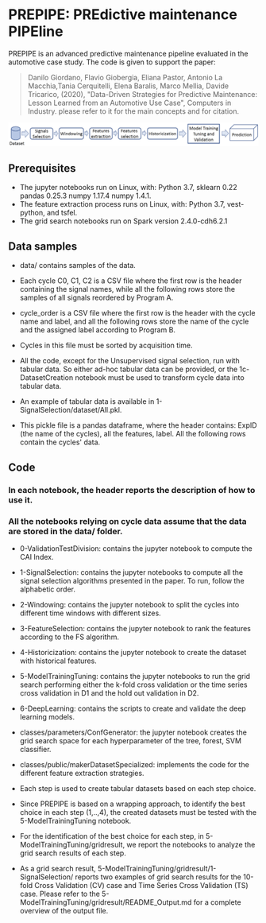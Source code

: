 PREPIPE: PREdictive maintenance PIPEline
=========================================

PREPIPE is an advanced predictive maintenance pipeline evaluated in the automotive case study. 
The code is given to support the paper:

> Danilo Giordano, Flavio Giobergia, Eliana Pastor, Antonio La Macchia,Tania Cerquitelli, Elena Baralis, Marco Mellia, Davide Tricarico, (2020), "Data-Driven Strategies for Predictive Maintenance: Lesson Learned from an Automotive Use Case", Computers in Industry.
please refer to it for the main concepts and for citation. 

![PREPIPE Framework](PREPIPE.png)

## Prerequisites

* The jupyter notebooks run on Linux, with: Python 3.7, sklearn 0.22 pandas 0.25.3 numpy 1.17.4 numpy 1.4.1.
* The feature extraction process runs on Linux, with: Python 3.7, vest-python, and tsfel.
* The grid search notebooks run on Spark version 2.4.0-cdh6.2.1

## Data samples

* data/ contains samples of the data. 

* Each cycle C0, C1, C2 is a CSV file where the first row is the header containing the signal names, while all the following rows store the samples of all signals reordered by Program A.

* cycle_order is a CSV file where the first row is the header with the cycle name and label, and all the following rows store the name of the cycle and the assigned label according to Program B. 
* Cycles in this file must be sorted by acquisition time. 

* All the code, except for the Unsupervised signal selection, run with tabular data. So either ad-hoc tabular data can be provided, or the 1c-DatasetCreation notebook must be used to transform cycle data into tabular data. 

* An example of tabular data is available in 1-SignalSelection/dataset/All.pkl.
* This pickle file is a pandas dataframe, where the header contains: ExpID (the name of the cycles), all the features, label. All the following rows contain the cycles' data.   

## Code
### In each notebook, the header reports the description of how to use it. 
### All the notebooks relying on cycle data assume that the data are stored in the data/ folder.


* 0-ValidationTestDivision: contains the jupyter notebook to compute the CAI Index.

* 1-SignalSelection: contains the jupyter notebooks to compute all the signal selection algorithms presented in the paper. To run, follow the alphabetic order. 

* 2-Windowing: contains the jupyter notebook to split the cycles into different time windows with different sizes.

* 3-FeatureSelection: contains the jupyter notebook to rank the features according to the FS algorithm.

* 4-Historicization: contains the jupyter notebook to create the dataset with historical features.

* 5-ModelTrainingTuning: contains the jupyter notebooks to run the grid search performing either the k-fold cross validation or the time series cross validation in D1 and the hold out validation in D2. 

* 6-DeepLearning: contains the scripts to create and validate the deep learning models.

* classes/parameters/ConfGenerator: the jupyter notebook creates the grid search space for each hyperparameter of the tree, forest, SVM classifier.

* classes/public/makerDatasetSpecialized: implements the code for the different feature extraction strategies. 

* Each step is used to create tabular datasets based on each step choice. 
* Since PREPIPE is based on a wrapping approach, to identify the best choice in each step (1,..,4), the created datasets must be tested with the 5-ModelTrainingTuning notebook. 
* For the identification of the best choice for each step, in 5-ModelTrainingTuning/gridresult, we report the notebooks to analyze the grid search results of each step. 

* As a grid search result, 5-ModelTrainingTuning/gridresult/1-SignalSelection/ reports two examples of grid search results for the 10-fold Cross Validation (CV) case and Time Series Cross Validation (TS) case. Please refer to the 5-ModelTrainingTuning/gridresult/README_Output.md for a complete overview of the output file.
